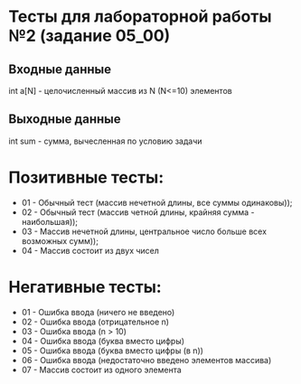 # Тесты для лабораторной работы №2 (задание 05_00)

## Входные данные
int a[N] - целочисленный массив из N (N<=10) элементов

## Выходные данные
int sum - сумма, вычесленная по условию задачи

# Позитивные тесты: 
- 01 - Обычный тест (массив нечетной длины, все суммы одинаковы));
- 02 - Обычный тест (массив четной длины, крайняя сумма - наибольшая));
- 03 - Массив нечетной длины, центральное число больше всех возможных сумм));
- 04 - Массив состоит из двух чисел

# Негативные тесты:
- 01 - Ошибка ввода (ничего не введено)
- 02 - Ошибка ввода (отрицательное n)
- 03 - Ошибка ввода (n > 10)
- 04 - Ошибка ввода (буква вместо цифры)
- 05 - Ошибка ввода (буква вместо цифры (в n))
- 06 - Ошибка ввода (недостаточно введено элементов массива)
- 07 - Массив состоит из одного элемента